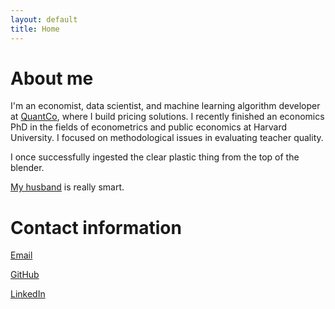 ```yaml
---
layout: default
title: Home
---
```


# About me

I'm an economist, data scientist, and machine learning algorithm developer at [QuantCo](http://quantco.com), where I build pricing solutions.
I recently finished an economics PhD in the fields of econometrics and public economics
at Harvard University. I focused on
methodological issues in evaluating teacher quality.

I once successfully ingested the clear plastic thing from the top of the blender.

[My husband](http://tbenthompson.com) is really smart.

# Contact information
<a href="mailto:elizabeth.santorella@gmail.com">Email</a>


[GitHub](http://github.com/esantorella)

[LinkedIn](https://www.linkedin.com/in/elizabeth-santorella-699a9684)
